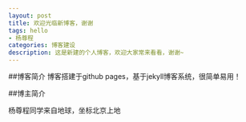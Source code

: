 ```yaml
---
layout: post
title: 欢迎光临新博客，谢谢
tags: hello
- 杨尊程
categories: 博客建设
description: 这是新建的个人博客，欢迎大家常来看看，谢谢~
---
```

##博客简介
博客搭建于github pages，基于jekyll博客系统，很简单易用！

<!-- more -->
##博主简介

杨尊程同学来自地球，坐标北京上地



